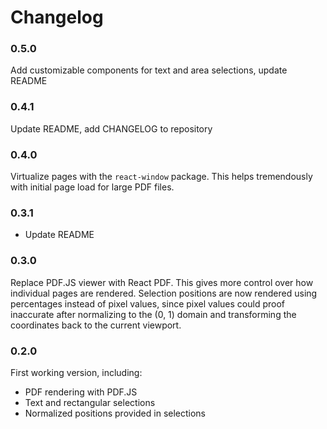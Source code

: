 # Changelog

### 0.5.0
Add customizable components for text and area selections, update README

### 0.4.1
Update README, add CHANGELOG to repository

### 0.4.0
Virtualize pages with the `react-window` package. This helps tremendously with initial page load
for large PDF files.

### 0.3.1
- Update README

### 0.3.0
Replace PDF.JS viewer with React PDF. This gives more control over how individual pages are
rendered. Selection positions are now rendered using percentages instead of pixel values,
since pixel values could proof inaccurate after normalizing to the (0, 1) domain and
transforming the coordinates back to the current viewport.

### 0.2.0
First working version, including:
- PDF rendering with PDF.JS
- Text and rectangular selections
- Normalized positions provided in selections
